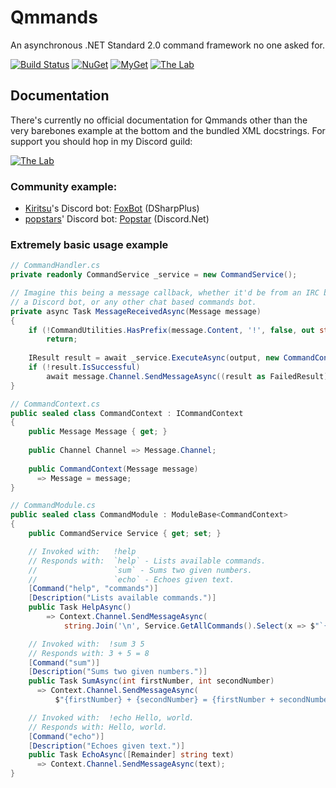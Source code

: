 # Qmmands
An asynchronous .NET Standard 2.0 command framework no one asked for.

[![Build Status](https://img.shields.io/appveyor/ci/Quahu/qmmands.svg?style=flat-square)](https://ci.appveyor.com/project/Quahu/qmmands)
[![NuGet](https://img.shields.io/nuget/v/Qmmands.svg?style=flat-square)](https://www.nuget.org/packages/Qmmands/)
[![MyGet](https://img.shields.io/myget/qmmands/vpre/Qmmands.svg?style=flat-square&label=myget)](https://www.myget.org/gallery/qmmands)
[![The Lab](https://img.shields.io/discord/416256456505950215.svg?style=flat-square&label=Discord)](https://discord.gg/eUMSXGZ)

## Documentation
There's currently no official documentation for Qmmands other than the very barebones example at the bottom and the bundled XML docstrings. For support you should hop in my Discord guild:

[![The Lab](https://discordapp.com/api/guilds/416256456505950215/embed.png?style=banner2)](https://discord.gg/eUMSXGZ)


### Community example:
* [Kiritsu](https://github.com/Kiritsu)'s Discord bot: [FoxBot](https://github.com/Kiritsu/FoxBot) (DSharpPlus)
* [popstars](https://github.com/popstars)' Discord bot: [Popstar](https://github.com/popstars/Popstar) (Discord.Net)

### Extremely basic usage example
```cs
// CommandHandler.cs
private readonly CommandService _service = new CommandService();

// Imagine this being a message callback, whether it'd be from an IRC bot,
// a Discord bot, or any other chat based commands bot.
private async Task MessageReceivedAsync(Message message)
{
    if (!CommandUtilities.HasPrefix(message.Content, '!', false, out string output))
        return;
        
    IResult result = await _service.ExecuteAsync(output, new CommandContext(message));
    if (!result.IsSuccessful)
        await message.Channel.SendMessageAsync((result as FailedResult).Reason); 
}

// CommandContext.cs
public sealed class CommandContext : ICommandContext
{
    public Message Message { get; }
    
    public Channel Channel => Message.Channel;
  
    public CommandContext(Message message)
      => Message = message;
}

// CommandModule.cs
public sealed class CommandModule : ModuleBase<CommandContext>
{
    public CommandService Service { get; set; }

    // Invoked with:   !help
    // Responds with:  `help` - Lists available commands.
    //                 `sum` - Sums two given numbers.
    //                 `echo` - Echoes given text.
    [Command("help", "commands")]
    [Description("Lists available commands.")]
    public Task HelpAsync()
        => Context.Channel.SendMessageAsync(
            string.Join('\n', Service.GetAllCommands().Select(x => $"`{x.Name}` - {x.Description}")));

    // Invoked with:  !sum 3 5
    // Responds with: 3 + 5 = 8
    [Command("sum")]
    [Description("Sums two given numbers.")]
    public Task SumAsync(int firstNumber, int secondNumber)
      => Context.Channel.SendMessageAsync(
          $"{firstNumber} + {secondNumber} = {firstNumber + secondNumber}");

    // Invoked with:  !echo Hello, world.
    // Responds with: Hello, world.
    [Command("echo")]
    [Description("Echoes given text.")]
    public Task EchoAsync([Remainder] string text)
      => Context.Channel.SendMessageAsync(text);
}
```
